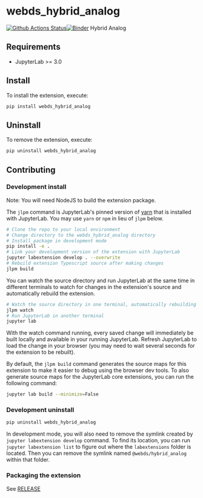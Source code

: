 # webds_hybrid_analog

[![Github Actions Status](https://github.com/PhoenixxTsai/webds_hybrid_analog.git/workflows/Build/badge.svg)](https://github.com/PhoenixxTsai/webds_hybrid_analog.git/actions/workflows/build.yml)[![Binder](https://mybinder.org/badge_logo.svg)](https://mybinder.org/v2/gh/PhoenixxTsai/webds_hybrid_analog.git/main?urlpath=lab)
Hybrid Analog

## Requirements

- JupyterLab >= 3.0

## Install

To install the extension, execute:

```bash
pip install webds_hybrid_analog
```

## Uninstall

To remove the extension, execute:

```bash
pip uninstall webds_hybrid_analog
```

## Contributing

### Development install

Note: You will need NodeJS to build the extension package.

The `jlpm` command is JupyterLab's pinned version of
[yarn](https://yarnpkg.com/) that is installed with JupyterLab. You may use
`yarn` or `npm` in lieu of `jlpm` below.

```bash
# Clone the repo to your local environment
# Change directory to the webds_hybrid_analog directory
# Install package in development mode
pip install -e .
# Link your development version of the extension with JupyterLab
jupyter labextension develop . --overwrite
# Rebuild extension Typescript source after making changes
jlpm build
```

You can watch the source directory and run JupyterLab at the same time in different terminals to watch for changes in the extension's source and automatically rebuild the extension.

```bash
# Watch the source directory in one terminal, automatically rebuilding when needed
jlpm watch
# Run JupyterLab in another terminal
jupyter lab
```

With the watch command running, every saved change will immediately be built locally and available in your running JupyterLab. Refresh JupyterLab to load the change in your browser (you may need to wait several seconds for the extension to be rebuilt).

By default, the `jlpm build` command generates the source maps for this extension to make it easier to debug using the browser dev tools. To also generate source maps for the JupyterLab core extensions, you can run the following command:

```bash
jupyter lab build --minimize=False
```

### Development uninstall

```bash
pip uninstall webds_hybrid_analog
```

In development mode, you will also need to remove the symlink created by `jupyter labextension develop`
command. To find its location, you can run `jupyter labextension list` to figure out where the `labextensions`
folder is located. Then you can remove the symlink named `@webds/hybrid_analog` within that folder.

### Packaging the extension

See [RELEASE](RELEASE.md)
